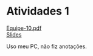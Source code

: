 # Atividades 1

[Equipe-10.pdf](Equipe-10.pdf)  
[Slides](Slides.pdf)  

Uso meu PC, não fiz anotações.  
